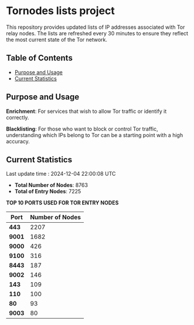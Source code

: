 # Tornodes lists project

This repository provides updated lists of IP addresses associated with Tor relay nodes. The lists are refreshed every 30 minutes to ensure they reflect the most current state of the Tor network.

## Table of Contents

- [Purpose and Usage](#purpose-and-usage)
- [Current Statistics](#current-statistics)


## Purpose and Usage

**Enrichment**: For services that wish to allow Tor traffic or identify it correctly.

**Blacklisting**: For those who want to block or control Tor traffic, understanding which IPs belong to Tor can be a starting point with a high accuracy.

## Current Statistics

Last update time : 2024-12-04 22:00:08 UTC

- **Total Number of Nodes**: 8763
- **Total of Entry Nodes**: 7225

**TOP 10 PORTS USED FOR TOR ENTRY NODES**

| **Port** | **Number of Nodes** |
|------|-----------------|
| **443**   | 2207  |
| **9001**   | 1682  |
| **9000**   | 426  |
| **9100**   | 316  |
| **8443**   | 187  |
| **9002**   | 146  |
| **143**   | 109  |
| **110**   | 100  |
| **80**   | 93  |
| **9003**   | 80  |

